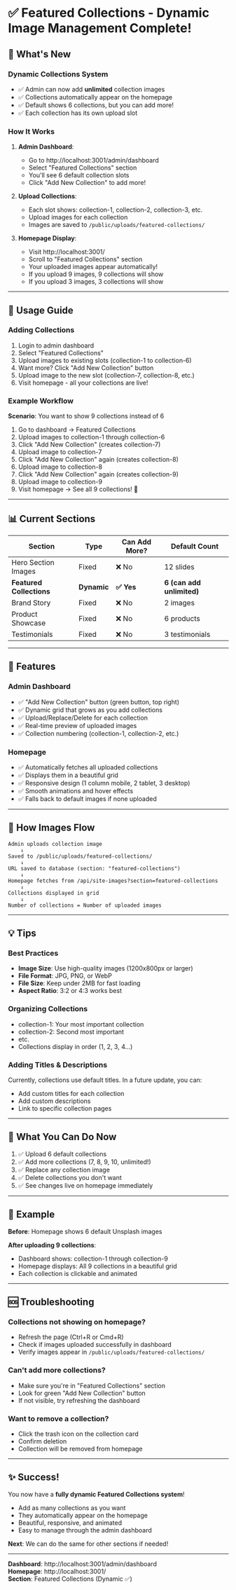 # ✅ Featured Collections - Dynamic Image Management Complete!

## 🎉 What's New

### Dynamic Collections System
- ✅ Admin can now add **unlimited** collection images
- ✅ Collections automatically appear on the homepage
- ✅ Default shows 6 collections, but you can add more!
- ✅ Each collection has its own upload slot

### How It Works

1. **Admin Dashboard**:
   - Go to http://localhost:3001/admin/dashboard
   - Select "Featured Collections" section
   - You'll see 6 default collection slots
   - Click "Add New Collection" to add more!

2. **Upload Collections**:
   - Each slot shows: collection-1, collection-2, collection-3, etc.
   - Upload images for each collection
   - Images are saved to `/public/uploads/featured-collections/`

3. **Homepage Display**:
   - Visit http://localhost:3001/
   - Scroll to "Featured Collections" section
   - Your uploaded images appear automatically!
   - If you upload 9 images, 9 collections will show
   - If you upload 3 images, 3 collections will show

---

## 🚀 Usage Guide

### Adding Collections

1. Login to admin dashboard
2. Select "Featured Collections"
3. Upload images to existing slots (collection-1 to collection-6)
4. Want more? Click "Add New Collection" button
5. Upload image to the new slot (collection-7, collection-8, etc.)
6. Visit homepage - all your collections are live!

### Example Workflow

**Scenario**: You want to show 9 collections instead of 6

1. Go to dashboard → Featured Collections
2. Upload images to collection-1 through collection-6
3. Click "Add New Collection" (creates collection-7)
4. Upload image to collection-7
5. Click "Add New Collection" again (creates collection-8)
6. Upload image to collection-8
7. Click "Add New Collection" again (creates collection-9)
8. Upload image to collection-9
9. Visit homepage → See all 9 collections! 🎉

---

## 📊 Current Sections

| Section | Type | Can Add More? | Default Count |
|---------|------|---------------|---------------|
| Hero Section Images | Fixed | ❌ No | 12 slides |
| **Featured Collections** | **Dynamic** | **✅ Yes** | **6 (can add unlimited)** |
| Brand Story | Fixed | ❌ No | 2 images |
| Product Showcase | Fixed | ❌ No | 6 products |
| Testimonials | Fixed | ❌ No | 3 testimonials |

---

## 🎨 Features

### Admin Dashboard
- ✅ "Add New Collection" button (green button, top right)
- ✅ Dynamic grid that grows as you add collections
- ✅ Upload/Replace/Delete for each collection
- ✅ Real-time preview of uploaded images
- ✅ Collection numbering (collection-1, collection-2, etc.)

### Homepage
- ✅ Automatically fetches all uploaded collections
- ✅ Displays them in a beautiful grid
- ✅ Responsive design (1 column mobile, 2 tablet, 3 desktop)
- ✅ Smooth animations and hover effects
- ✅ Falls back to default images if none uploaded

---

## 🔄 How Images Flow

```
Admin uploads collection image
    ↓
Saved to /public/uploads/featured-collections/
    ↓
URL saved to database (section: "featured-collections")
    ↓
Homepage fetches from /api/site-images?section=featured-collections
    ↓
Collections displayed in grid
    ↓
Number of collections = Number of uploaded images
```

---

## 💡 Tips

### Best Practices
- **Image Size**: Use high-quality images (1200x800px or larger)
- **File Format**: JPG, PNG, or WebP
- **File Size**: Keep under 2MB for fast loading
- **Aspect Ratio**: 3:2 or 4:3 works best

### Organizing Collections
- collection-1: Your most important collection
- collection-2: Second most important
- etc.
- Collections display in order (1, 2, 3, 4...)

### Adding Titles & Descriptions
Currently, collections use default titles. In a future update, you can:
- Add custom titles for each collection
- Add custom descriptions
- Link to specific collection pages

---

## 🎯 What You Can Do Now

1. ✅ Upload 6 default collections
2. ✅ Add more collections (7, 8, 9, 10, unlimited!)
3. ✅ Replace any collection image
4. ✅ Delete collections you don't want
5. ✅ See changes live on homepage immediately

---

## 📸 Example

**Before**: Homepage shows 6 default Unsplash images

**After uploading 9 collections**:
- Dashboard shows: collection-1 through collection-9
- Homepage displays: All 9 collections in a beautiful grid
- Each collection is clickable and animated

---

## 🆘 Troubleshooting

### Collections not showing on homepage?
- Refresh the page (Ctrl+R or Cmd+R)
- Check if images uploaded successfully in dashboard
- Verify images appear in `/public/uploads/featured-collections/`

### Can't add more collections?
- Make sure you're in "Featured Collections" section
- Look for green "Add New Collection" button
- If not visible, try refreshing the dashboard

### Want to remove a collection?
- Click the trash icon on the collection card
- Confirm deletion
- Collection will be removed from homepage

---

## ✨ Success!

You now have a **fully dynamic Featured Collections system**!

- Add as many collections as you want
- They automatically appear on the homepage
- Beautiful, responsive, and animated
- Easy to manage through the admin dashboard

**Next**: We can do the same for other sections if needed!

---

**Dashboard**: http://localhost:3001/admin/dashboard  
**Homepage**: http://localhost:3001/  
**Section**: Featured Collections (Dynamic ✅)

